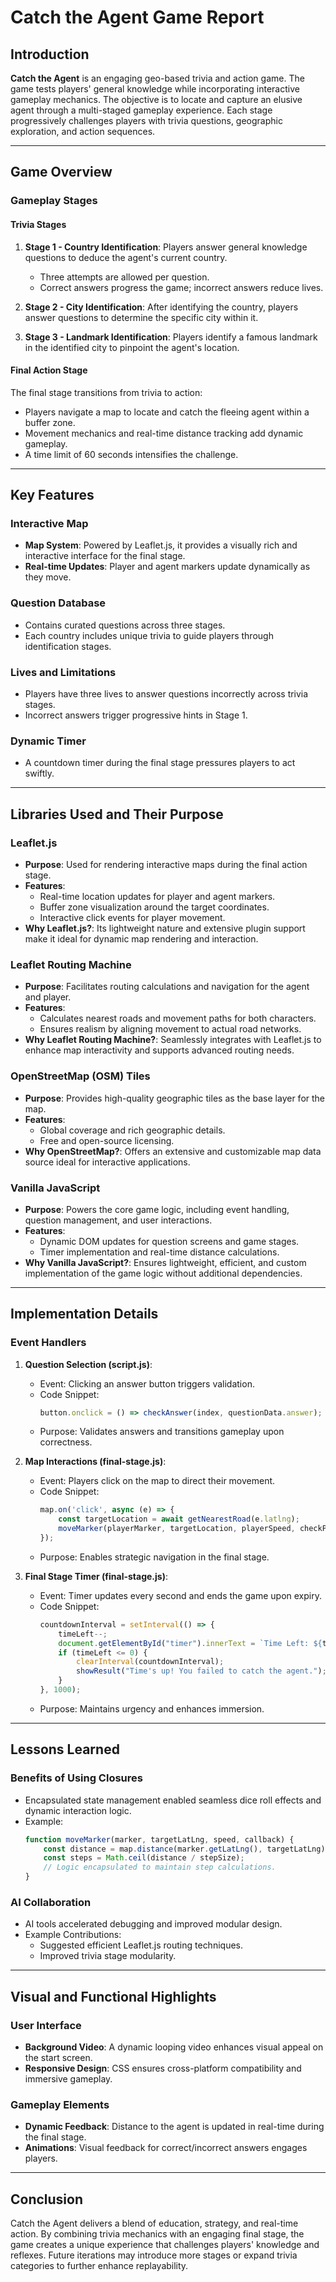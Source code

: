 # Catch the Agent Game Report

## Introduction
**Catch the Agent** is an engaging geo-based trivia and action game. The game tests players' general knowledge while incorporating interactive gameplay mechanics. The objective is to locate and capture an elusive agent through a multi-staged gameplay experience. Each stage progressively challenges players with trivia questions, geographic exploration, and action sequences.

---

## Game Overview

### Gameplay Stages

#### Trivia Stages
1. **Stage 1 - Country Identification**:
   Players answer general knowledge questions to deduce the agent's current country.
   - Three attempts are allowed per question.
   - Correct answers progress the game; incorrect answers reduce lives.

2. **Stage 2 - City Identification**:
   After identifying the country, players answer questions to determine the specific city within it.

3. **Stage 3 - Landmark Identification**:
   Players identify a famous landmark in the identified city to pinpoint the agent's location.

#### Final Action Stage
The final stage transitions from trivia to action:
   - Players navigate a map to locate and catch the fleeing agent within a buffer zone.
   - Movement mechanics and real-time distance tracking add dynamic gameplay.
   - A time limit of 60 seconds intensifies the challenge.

---

## Key Features

### Interactive Map
- **Map System**: Powered by Leaflet.js, it provides a visually rich and interactive interface for the final stage.
- **Real-time Updates**: Player and agent markers update dynamically as they move.

### Question Database
- Contains curated questions across three stages.
- Each country includes unique trivia to guide players through identification stages.

### Lives and Limitations
- Players have three lives to answer questions incorrectly across trivia stages.
- Incorrect answers trigger progressive hints in Stage 1.

### Dynamic Timer
- A countdown timer during the final stage pressures players to act swiftly.

---

## Libraries Used and Their Purpose

### Leaflet.js
- **Purpose**: Used for rendering interactive maps during the final action stage.
- **Features**:
  - Real-time location updates for player and agent markers.
  - Buffer zone visualization around the target coordinates.
  - Interactive click events for player movement.
- **Why Leaflet.js?**: Its lightweight nature and extensive plugin support make it ideal for dynamic map rendering and interaction.

### Leaflet Routing Machine
- **Purpose**: Facilitates routing calculations and navigation for the agent and player.
- **Features**:
  - Calculates nearest roads and movement paths for both characters.
  - Ensures realism by aligning movement to actual road networks.
- **Why Leaflet Routing Machine?**: Seamlessly integrates with Leaflet.js to enhance map interactivity and supports advanced routing needs.

### OpenStreetMap (OSM) Tiles
- **Purpose**: Provides high-quality geographic tiles as the base layer for the map.
- **Features**:
  - Global coverage and rich geographic details.
  - Free and open-source licensing.
- **Why OpenStreetMap?**: Offers an extensive and customizable map data source ideal for interactive applications.

### Vanilla JavaScript
- **Purpose**: Powers the core game logic, including event handling, question management, and user interactions.
- **Features**:
  - Dynamic DOM updates for question screens and game stages.
  - Timer implementation and real-time distance calculations.
- **Why Vanilla JavaScript?**: Ensures lightweight, efficient, and custom implementation of the game logic without additional dependencies.

---

## Implementation Details

### Event Handlers
1. **Question Selection (script.js)**:
   - Event: Clicking an answer button triggers validation.
   - Code Snippet:
     ```javascript
     button.onclick = () => checkAnswer(index, questionData.answer);
     ```
   - Purpose: Validates answers and transitions gameplay upon correctness.

2. **Map Interactions (final-stage.js)**:
   - Event: Players click on the map to direct their movement.
   - Code Snippet:
     ```javascript
     map.on('click', async (e) => {
         const targetLocation = await getNearestRoad(e.latlng);
         moveMarker(playerMarker, targetLocation, playerSpeed, checkProximity);
     });
     ```
   - Purpose: Enables strategic navigation in the final stage.

3. **Final Stage Timer (final-stage.js)**:
   - Event: Timer updates every second and ends the game upon expiry.
   - Code Snippet:
     ```javascript
     countdownInterval = setInterval(() => {
         timeLeft--;
         document.getElementById("timer").innerText = `Time Left: ${timeLeft}s`;
         if (timeLeft <= 0) {
             clearInterval(countdownInterval);
             showResult("Time's up! You failed to catch the agent.");
         }
     }, 1000);
     ```
   - Purpose: Maintains urgency and enhances immersion.

---

## Lessons Learned

### Benefits of Using Closures
- Encapsulated state management enabled seamless dice roll effects and dynamic interaction logic.
- Example:
   ```javascript
   function moveMarker(marker, targetLatLng, speed, callback) {
       const distance = map.distance(marker.getLatLng(), targetLatLng);
       const steps = Math.ceil(distance / stepSize);
       // Logic encapsulated to maintain step calculations.
   }
   ```

### AI Collaboration
- AI tools accelerated debugging and improved modular design.
- Example Contributions:
   - Suggested efficient Leaflet.js routing techniques.
   - Improved trivia stage modularity.

---

## Visual and Functional Highlights

### User Interface
- **Background Video**: A dynamic looping video enhances visual appeal on the start screen.
- **Responsive Design**: CSS ensures cross-platform compatibility and immersive gameplay.

### Gameplay Elements
- **Dynamic Feedback**: Distance to the agent is updated in real-time during the final stage.
- **Animations**: Visual feedback for correct/incorrect answers engages players.

---

## Conclusion
Catch the Agent delivers a blend of education, strategy, and real-time action. By combining trivia mechanics with an engaging final stage, the game creates a unique experience that challenges players' knowledge and reflexes. Future iterations may introduce more stages or expand trivia categories to further enhance replayability.
